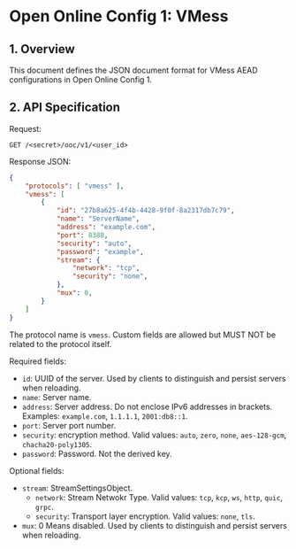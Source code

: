 # Open Online Config 1: VMess

## 1. Overview

This document defines the JSON document format for VMess AEAD configurations in Open Online Config 1.

## 2. API Specification

Request:

``` http
GET /<secret>/ooc/v1/<user_id>
```

Response JSON:

``` json
{
    "protocols": [ "vmess" ],
    "vmess": [
        {
            "id": "27b8a625-4f4b-4428-9f0f-8a2317db7c79",
            "name": "ServerName",
            "address": "example.com",
            "port": 8388,
            "security": "auto",
            "password": "example",
            "stream": {
                "network": "tcp",
                "security": "none",
            },
            "mux": 0,
        }
    ]
}
```

The protocol name is `vmess`. Custom fields are allowed but MUST NOT be related to the protocol itself.

Required fields:

- `id`: UUID of the server. Used by clients to distinguish and persist servers when reloading.
- `name`: Server name.
- `address`: Server address. Do not enclose IPv6 addresses in brackets. Examples: `example.com`, `1.1.1.1`, `2001:db8::1`.
- `port`: Server port number.
- `security`: encryption method. Valid values: `auto`, `zero`, `none`, `aes-128-gcm`, `chacha20-poly1305`.
- `password`: Password. Not the derived key.

Optional fields:

- `stream`: StreamSettingsObject.
    - `network`: Stream Netwokr Type. Valid values: `tcp`, `kcp`, `ws`, `http`, `quic`, `grpc`.
    - `security`: Transport layer encryption. Valid values: `none`, `tls`.
- `mux`: 0 Means disabled. Used by clients to distinguish and persist servers when reloading.